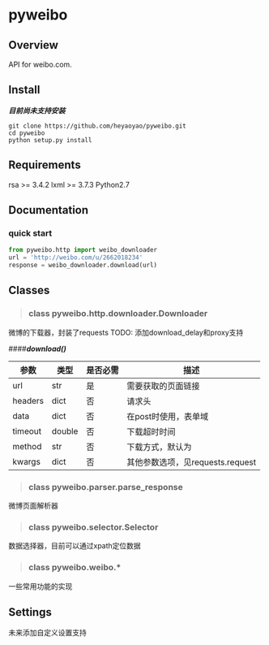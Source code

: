 # pyweibo

## Overview
API for weibo.com.

## Install
***目前尚未支持安装***
``` commandline
git clone https://github.com/heyaoyao/pyweibo.git
cd pyweibo
python setup.py install
```

## Requirements
rsa >= 3.4.2
lxml >= 3.7.3
Python2.7

## Documentation
### quick start
```python
from pyweibo.http import weibo_downloader
url = 'http://weibo.com/u/2662018234'
response = weibo_downloader.download(url)
```

## Classes
> ### class pyweibo.http.downloader.Downloader
微博的下载器，封装了requests
TODO: 添加download_delay和proxy支持
 
####***download()***

| 参数      | 类型     | 是否必需 | 描述                       |
| ------- | ------ | ---- | ------------------------ |
| url     | str    | 是    | 需要获取的页面链接                |
| headers | dict   | 否    | 请求头                      |
| data    | dict   | 否    | 在post时使用，表单域             |
| timeout | double | 否    | 下载超时时间                   |
| method  | str    | 否    | 下载方式，默认为                 |
| kwargs  | dict   | 否    | 其他参数选项，见requests.request |

> ### class pyweibo.parser.parse_response
微博页面解析器

> ### class pyweibo.selector.Selector
数据选择器，目前可以通过xpath定位数据

> ### class pyweibo.weibo.*
一些常用功能的实现

## Settings
未来添加自定义设置支持
